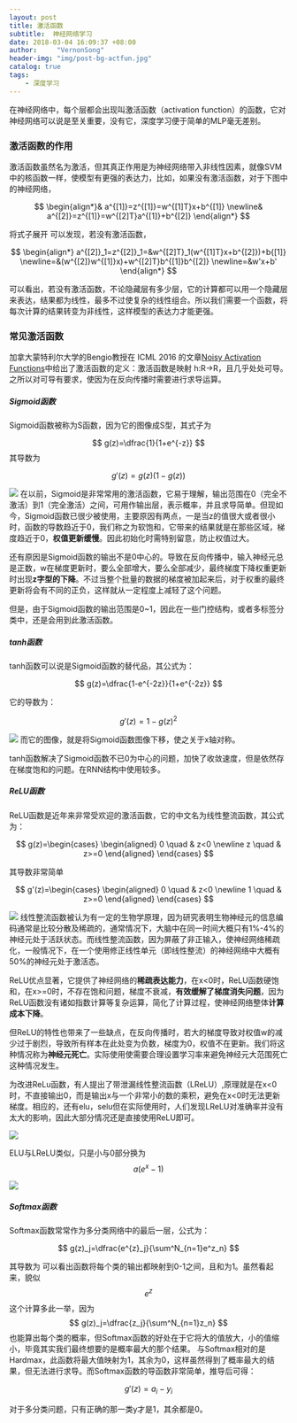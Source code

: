 ```yaml
---
layout: post
title: 激活函数
subtitle:  神经网络学习
date: 2018-03-04 16:09:37 +08:00
author:     "VernonSong"
header-img: "img/post-bg-actfun.jpg"
catalog: true
tags:
    - 深度学习
---
```


在神经网络中，每个层都会出现叫激活函数（activation function）的函数，它对神经网络可以说是至关重要，没有它，深度学习便于简单的MLP毫无差别。

### 激活函数的作用
激活函数虽然名为激活，但其真正作用是为神经网络带入非线性因素，就像SVM中的核函数一样，使模型有更强的表达力，比如，如果没有激活函数，对于下图中的神经网络，

$$
\begin{align*}&
a^{[1]}=z^{[1]}=w^{[1]T}x+b^{[1]}
\newline&
a^{[2]}=z^{[1]}=w^{[2]T}a^{[1]}+b^{[2]}
\end{align*}
$$

将式子展开
可以发现，若没有激活函数，

$$
\begin{align*}
a^{[2]}_1=z^{[2]}_1=&w^{[2]T}_1(w^{[1]T}x+b^{[2]})+b{[1]}
\newline=&(w^{[2]}w^{[1]}x)+w^{[2]T}b^{[1]}b^{[2]}
\newline=&w'x+b'
\end{align*}
$$

可以看出，若没有激活函数，不论隐藏层有多少层，它的计算都可以用一个隐藏层来表达，结果都为线性，最多不过使复杂的线性组合。所以我们需要一个函数，将每次计算的结果转变为非线性，这样模型的表达力才能更强。

### 常见激活函数
加拿大蒙特利尔大学的Bengio教授在 ICML 2016 的文章[Noisy Activation Functions](https://arxiv.org/pdf/1603.00391v3.pdf)中给出了激活函数的定义：激活函数是映射 h:R→R，且几乎处处可导。之所以对可导有要求，使因为在反向传播时需要进行求导运算。

##### Sigmoid函数
Sigmoid函数被称为S函数，因为它的图像成S型，其式子为

$$
g(z)=\dfrac{1}{1+e^{-z}}
$$
其导数为

$$
g'(z)=g(z)(1-g(z))
$$

![](https://github.com/VernonSong/Storage/blob/master/image/Sigmoid.png?raw=true)
在以前，Sigmoid是非常常用的激活函数，它易于理解，输出范围在0（完全不激活）到1（完全激活）之间，可用作输出层，表示概率，并且求导简单。但现如今，Sigmoid函数已很少被使用，主要原因有两点，一是当z的值很大或者很小时，函数的导数趋近于0，我们称之为软饱和，它带来的结果就是在那些区域，梯度趋近于0，**权值更新缓慢**。因此初始化时需特别留意，防止权值过大。

还有原因是Sigmoid函数的输出不是0中心的。导致在反向传播中，输入神经元总是正数，w在梯度更新时，要么全部增大，要么全部减少，最终梯度下降权重更新时出现**z字型的下降**。不过当整个批量的数据的梯度被加起来后，对于权重的最终更新将会有不同的正负，这样就从一定程度上减轻了这个问题。

但是，由于Sigmoid函数的输出范围是0~1，因此在一些门控结构，或者多标签分类中，还是会用到此激活函数。

##### tanh函数
tanh函数可以说是Sigmoid函数的替代品，其公式为：

$$
g(z)=\dfrac{1-e^{-2z}}{1+e^{-2z}}
$$

它的导数为：

$$
g'(z)=1-g(z)^2
$$

![](https://github.com/VernonSong/Storage/blob/master/image/tanh.png?raw=true)
而它的图像，就是将Sigmoid函数图像下移，使之关于x轴对称。

tanh函数解决了Sigmoid函数不已0为中心的问题，加快了收敛速度，但是依然存在梯度饱和的问题。在RNN结构中使用较多。

##### ReLU函数
ReLU函数是近年来非常受欢迎的激活函数，它的中文名为线性整流函数，其公式为：

$$
g(z)=\begin{cases}
\begin{aligned}
0  \quad & z<0
\newline   z  \quad & z>=0
\end{aligned}
\end{cases}
$$


其导数非常简单

$$
g'(z)=\begin{cases}
\begin{aligned}
0  \quad & z<0
\newline   1  \quad & z>=0
\end{aligned}
\end{cases}
$$

![](https://github.com/VernonSong/Storage/blob/master/image/ReLU.png?raw=true)
线性整流函数被认为有一定的生物学原理，因为研究表明生物神经元的信息编码通常是比较分散及稀疏的，通常情况下，大脑中在同一时间大概只有1%-4%的神经元处于活跃状态。而线性整流函数，因为屏蔽了非正输入，使神经网络稀疏化，一般情况下，在一个使用修正线性单元（即线性整流）的神经网络中大概有50%的神经元处于激活态。

ReLU优点显著，它提供了神经网络的**稀疏表达能力**，在x<0时，ReLU函数硬饱和，在x>=0时，不存在饱和问题，梯度不衰减，**有效缓解了梯度消失问题**，因为ReLU函数没有诸如指数计算等复杂运算，简化了计算过程，使神经网络整体**计算成本下降**。

但ReLU的特性也带来了一些缺点，在反向传播时，若大的梯度导致对权值w的减少过于剧烈，导致所有样本在此处变为负数，梯度为0，权值不在更新。我们将这种情况称为**神经元死亡**。实际使用使需要合理设置学习率来避免神经元大范围死亡这种情况发生。

为改进ReLu函数，有人提出了带泄漏线性整流函数（LReLU）,原理就是在x<0时，不直接输出0，而是输出x与一个非常小的数的乘积，避免在x<0时无法更新梯度。相应的，还有elu，selu但在实际使用时，人们发现LReLU对准确率并没有太大的影响，因此大部分情况还是直接使用ReLU即可。

![](https://github.com/VernonSong/Storage/blob/master/image/lrelu.png?raw=true)

ELU与LReLU类似，只是小与0部分换为
$$
a(e^x-1)
$$

![](https://github.com/VernonSong/Storage/blob/master/image/elu.png?raw=true)


##### Softmax函数
Softmax函数常常作为多分类网络中的最后一层，公式为：

$$
g(z)_j=\dfrac{e^{z}_j}{\sum^N_{n=1}e^z_n}
$$

其导数为
可以看出函数将每个类的输出都映射到0-1之间，且和为1。虽然看起来，貌似
$$
e^z
$$
这个计算多此一举，因为
$$
g(z)_j=\dfrac{z_j}{\sum^N_{n=1}z_n}
$$
也能算出每个类的概率，但Softmax函数的好处在于它将大的值放大，小的值缩小，毕竟其实我们最终想要的是概率最大的那个结果。
与Softmax相对的是Hardmax，此函数将最大值映射为1，其余为0，这样虽然得到了概率最大的结果，但无法进行求导。而Softmax函数的导函数非常简单，推导后可得：

$$
g'(z)=a_i-y_i
$$

对于多分类问题，只有正确的那一类y才是1，其余都是0。

